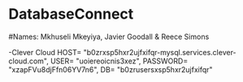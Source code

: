 # DatabaseConnect

#Names: Mkhuseli Mkeyiya, Javier Goodall & Reece Simons

-Clever Cloud
HOST= "b0zrxsp5hxr2ujfxifqr-mysql.services.clever-cloud.com",
USER= "uoiereoicnis3xez",
PASSWORD= "xzapFVu8djFfn06YV7n6",
DB= "b0zrusersxsp5hxr2ujfxifqr"

